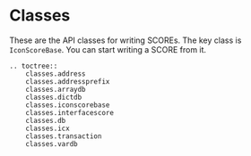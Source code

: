 # Classes

These are the API classes for writing SCOREs.
The key class is `IconScoreBase`. You can start writing a SCORE from it. 

```eval_rst
.. toctree::
    classes.address
    classes.addressprefix
    classes.arraydb
    classes.dictdb
    classes.iconscorebase
    classes.interfacescore
    classes.db
    classes.icx
    classes.transaction
    classes.vardb
```
